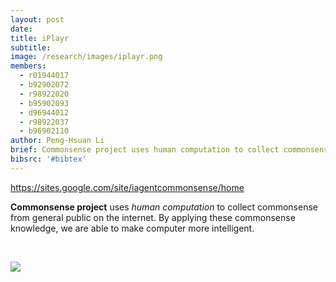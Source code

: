 ```yaml
---
layout: post
date:
title: iPlayr
subtitle:
image: /research/images/iplayr.png
members:
  - r01944017
  - b92902072
  - r98922020
  - b95902093
  - d96944012
  - r98922037
  - b96902110
author: Peng-Hsuan Li
brief: Commonsense project uses human computation to collect commonsense from general public on the internet. By applying these commonsense knowledge, we are able to make computer more intelligent.
bibsrc: '#bibtex'
---
```

https://sites.google.com/site/iagentcommonsense/home
<p><strong>Commonsense project</strong> uses <em>human computation</em> to collect commonsense from general public on the internet. By applying these commonsense knowledge, we are able to make computer more intelligent.</p>
<p>&nbsp;</p>
<p></p>

<img src="/research/images/iplayr.png" class="ui left floated image large">
